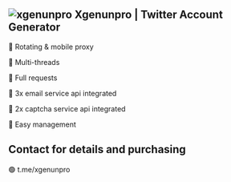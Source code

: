 ![xgenunpro](https://github.com/user-attachments/assets/b2897817-7b8d-44fd-b8b9-cce3ac12689d)
**Xgenunpro | Twitter Account Generator**
-

🌟 Rotating & mobile proxy

🌟 Multi-threads

🌟 Full requests

🌟 3x email service api integrated

🌟 2x captcha service api integrated

🌟 Easy management


Contact for details and purchasing
-

🟢 t.me/xgenunpro

